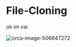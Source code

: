 # File-Cloning 
ok im vai 

![orca-image-506647272](https://github.com/Tutul-King/File-Cloning/assets/106426526/94e239be-1e2a-40ab-a275-8e6e6d81d25c)
